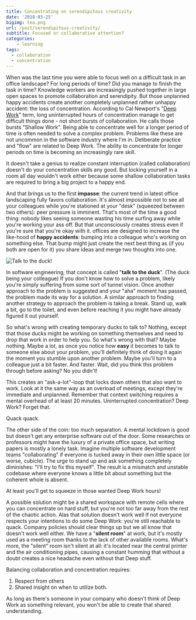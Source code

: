 ```yaml
---
title: Concentrating on serendipitous creativity
date: '2018-03-25'
bigimg: tea.png
url: /post/serendipitous-creativity/
subtitle: Focused or collaborative attention?
categories:
    - learning
tags:
  - collaboration
  - concentration
---
```


When was the last time you were able to focus well on a difficult task in an office landscape? For long periods of time? Did you manage to finish the task in time? Knowledge workers are increasingly pushed together in large open spaces to promote collaboration and serendipity. But those unplanned happy accidents create another completely unplanned rather unhappy accident: the loss of concentration. According to Cal Newport's "[Deep Work](https://www.goodreads.com/book/show/25744928-deep-work)" term, long uninterrupted hours of concentration manage to get difficult things done - not short bursts of collaboration. He calls those bursts "Shallow Work". Being able to concentrate well for a longer period of time is often needed to solve a complex problem. Problems like these are not uncommon in the software industry where I'm in. Deliberate practice and "flow" are related to Deep Work. The ability to concentrate for longer periods on time is becoming an increasingly rare skill. 

It doesn't take a genius to realize constant interruption (called collaboration) doesn't do your concentration skills any good. But locking yourself in a room all day wouldn't work either because some shallow collaboration tasks are required to bring a big project to a happy end. 

And that brings us to the first **impasse**: the current trend in latest office landscaping fully favors collaboration. It's almost impossible not to see all your colleagues while you're stationed at your "desk" (squeezed between two others): peer pressure is imminent. That's most of the time a good thing: nobody likes seeing someone wasting his time surfing away while you're working your ass off. But that unconsciously creates stress even if you're sure that you're okay with it. offices are designed to increase the like-hood of **happy accidents**: bumping into a colleague who's working on something else. That bump might just create the next best thing as (if you both are open for it) you share ideas and merge two thoughts into one. 

![Talk to the duck!](/img/bert_and_ernie.jpg)

In software engineering, that concept is called "**talk to the duck**". (The duck being your colleague) If you don't know how to solve a problem, likely you're simply suffering from some sort of tunnel vision. Once another approach to the problem is suggested and your "aha" moment has passed, the problem made its way for a solution. A similar approach to finding another strategy to approach the problem is taking a break. Stand up, walk a bit, go to the toilet, and even before reaching it you might have already figured it out yourself. 

So what's wrong with creating temporary ducks to talk to? Nothing, except that those ducks might be working on something themselves and need to drop that work in order to help you. So what's wrong with that? Maybe nothing. Maybe a lot, as once you notice how **easy** it becomes to talk to someone else about your problem, you'll definitely think of doing it again the moment you stumble upon another problem. Maybe you'll turn to a colleague just a bit faster. And faster. Wait, did you think this problem through before asking? No you didn't! 

This creates an "ask-a-lot"-loop that locks down others that also want to work. Look at it the same way as an overload of meetings, except they're immediate and unplanned. Remember that context switching requires a mental overhead of at least 20 minutes. Uninterrupted concentration? Deep Work? Forget that. 

Quack quack.

The other side of the coin: too much separation. A mental lockdown is good but doesn't get any enterprise software out of the door. Some researches or professors might have the luxury of a private office space, but writing papers is mostly a lonely task. Imagine multiple software development teams "collaborating" if everyone is tucked away in their own little space (or worse, cubicle). The urge to stand up and ask something completely diminishes: "I'll try to fix this myself". The result is a mismatch and unstable codebase where everyone knows a little bit about something but the coherent whole is absent. 

At least you'll get to squeeze in those wanted Deep Work hours!

A possible solution might be a shared workspace with remote cells where you can concentrate on hard stuff, but you're not too far away from the rest of the chaotic action. Alas that solution doesn't work well if not everyone respects your intentions to do some Deep Work: you're still reachable to quack. Company policies should clear things up but we all know that doesn't work well either. We have a "**silent room**" at work, but it's mostly used as a meeting room thanks to the lack of other available rooms. What's more, the "silent" room isn't silent at all: it's located near the central printer and the air conditioning pipes, causing a constant humming that without a doubt creates a nice headache even without that Deep stuff. 

Balancing collaboration and concentration requires:

1. Respect from others
2. Shared insight on when to utilize both. 

As long as there's someone in your company who doesn't think of Deep Work as something relevant, you won't be able to create that shared understanding. 

